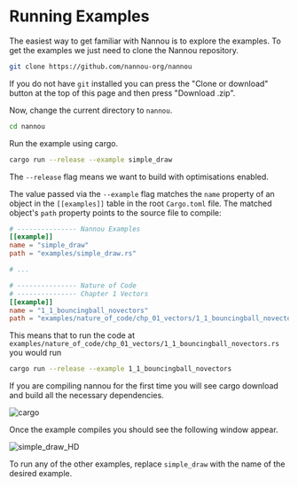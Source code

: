 # Running Examples

The easiest way to get familiar with Nannou is to explore the examples. To get
the examples we just need to clone the Nannou repository.

```bash
git clone https://github.com/nannou-org/nannou
```

If you do not have `git` installed you can press the "Clone or download" button
at the top of this page and then press "Download .zip".

Now, change the current directory to `nannou`.

```bash
cd nannou
```

Run the example using cargo.

```bash
cargo run --release --example simple_draw
```

The `--release` flag means we want to build with optimisations enabled.

The value passed via the `--example` flag matches the `name` property of an
object in the `[[examples]]` table in the root `Cargo.toml` file. The matched
object's `path` property points to the source file to compile:

```toml
# --------------- Nannou Examples
[[example]]
name = "simple_draw"
path = "examples/simple_draw.rs"

# ...

# --------------- Nature of Code
# --------------- Chapter 1 Vectors
[[example]]
name = "1_1_bouncingball_novectors"
path = "examples/nature_of_code/chp_01_vectors/1_1_bouncingball_novectors.rs"
```

This means that to run the code at
`examples/nature_of_code/chp_01_vectors/1_1_bouncingball_novectors.rs` you would
run

```bash
cargo run --release --example 1_1_bouncingball_novectors
```

If you are compiling nannou for the first time you will see cargo download and
build all the necessary dependencies.

![cargo](https://i.imgur.com/5OBNqMB.gif)

Once the example compiles you should see the following window appear.

![simple_draw_HD](https://i.imgur.com/HVVamUI.gif)

To run any of the other examples, replace `simple_draw` with the name of the
desired example.
